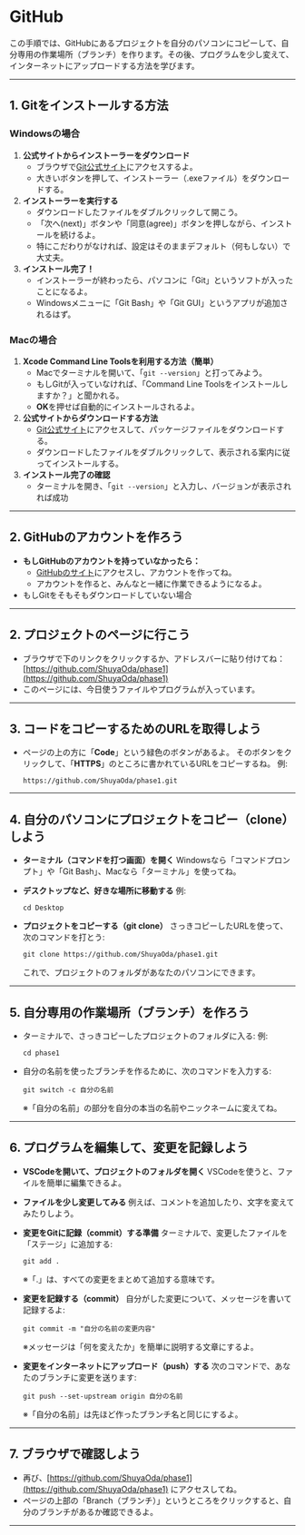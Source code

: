 # GitHub

この手順では、GitHubにあるプロジェクトを自分のパソコンにコピーして、自分専用の作業場所（ブランチ）を作ります。その後、プログラムを少し変えて、インターネットにアップロードする方法を学びます。


---

## 1. Gitをインストールする方法

### Windowsの場合

1. **公式サイトからインストーラーをダウンロード**
   * ブラウザで[Git公式サイト](https://git-scm.com/download/win)にアクセスするよ。
   * 大きいボタンを押して、インストーラー（.exeファイル）をダウンロードする。
2. **インストーラーを実行する**
   * ダウンロードしたファイルをダブルクリックして開こう。
   * 「次へ(next)」ボタンや「同意(agree)」ボタンを押しながら、インストールを続けるよ。
   * 特にこだわりがなければ、設定はそのままデフォルト（何もしない）で大丈夫。
3. **インストール完了！**
   * インストーラーが終わったら、パソコンに「Git」というソフトが入ったことになるよ。
   * Windowsメニューに「Git Bash」や「Git GUI」というアプリが追加されるはず。

### Macの場合

1. **Xcode Command Line Toolsを利用する方法（簡単）**
   * Macでターミナルを開いて、「`git --version`」と打ってみよう。
   * もしGitが入っていなければ、「Command Line Toolsをインストールしますか？」と聞かれる。
   * **OK**を押せば自動的にインストールされるよ。
2. **公式サイトからダウンロードする方法**
   * [Git公式サイト](https://git-scm.com/download/mac)にアクセスして、パッケージファイルをダウンロードする。
   * ダウンロードしたファイルをダブルクリックして、表示される案内に従ってインストールする。
3. **インストール完了の確認**
   * ターミナルを開き、「`git --version`」と入力し、バージョンが表示されれば成功

---

## 2. GitHubのアカウントを作ろう

* **もしGitHubのアカウントを持っていなかったら：**
  * [GitHubのサイト](https://github.com/)にアクセスし、アカウントを作ってね。
  * アカウントを作ると、みんなと一緒に作業できるようになるよ。
* もしGitをそもそもダウンロードしていない場合

---

## 2. プロジェクトのページに行こう

* ブラウザで下のリンクをクリックするか、アドレスバーに貼り付けてね：
  [https://github.com/ShuyaOda/phase1](https://github.com/ShuyaOda/phase1)
* このページには、今日使うファイルやプログラムが入っています。

---

## 3. コードをコピーするためのURLを取得しよう

* ページの上の方に「**Code**」という緑色のボタンがあるよ。
  そのボタンをクリックして、「**HTTPS**」のところに書かれているURLをコピーするね。
  例:
  ```
  https://github.com/ShuyaOda/phase1.git
  ```

---

## 4. 自分のパソコンにプロジェクトをコピー（clone）しよう

* **ターミナル（コマンドを打つ画面）を開く**
  Windowsなら「コマンドプロンプト」や「Git Bash」、Macなら「ターミナル」を使ってね。
* **デスクトップなど、好きな場所に移動する**
  例:

  ```
  cd Desktop
  ```
* **プロジェクトをコピーする（git clone）**
  さっきコピーしたURLを使って、次のコマンドを打とう:

  ```
  git clone https://github.com/ShuyaOda/phase1.git
  ```

  これで、プロジェクトのフォルダがあなたのパソコンにできます。

---

## 5. 自分専用の作業場所（ブランチ）を作ろう

* ターミナルで、さっきコピーしたプロジェクトのフォルダに入る:
  例:

  ```
  cd phase1
  ```
* 自分の名前を使ったブランチを作るために、次のコマンドを入力する:

  ```
  git switch -c 自分の名前
  ```

  ※「自分の名前」の部分を自分の本当の名前やニックネームに変えてね。

---

## 6. プログラムを編集して、変更を記録しよう

* **VSCodeを開いて、プロジェクトのフォルダを開く**
  VSCodeを使うと、ファイルを簡単に編集できるよ。
* **ファイルを少し変更してみる**
  例えば、コメントを追加したり、文字を変えてみたりしよう。
* **変更をGitに記録（commit）する準備**
  ターミナルで、変更したファイルを「ステージ」に追加する:

  ```
  git add .
  ```

  ※「.」は、すべての変更をまとめて追加する意味です。
* **変更を記録する（commit）**
  自分がした変更について、メッセージを書いて記録するよ:

  ```
  git commit -m "自分の名前の変更内容"
  ```

  ※メッセージは「何を変えたか」を簡単に説明する文章にするよ。
* **変更をインターネットにアップロード（push）する**
  次のコマンドで、あなたのブランチに変更を送ります:

  ```
  git push --set-upstream origin 自分の名前
  ```

  ※「自分の名前」は先ほど作ったブランチ名と同じにするよ。

---

## 7. ブラウザで確認しよう

* 再び、[https://github.com/ShuyaOda/phase1](https://github.com/ShuyaOda/phase1) にアクセスしてね。
* ページの上部の「Branch（ブランチ）」というところをクリックすると、自分のブランチがあるか確認できるよ。

---

